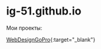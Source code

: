 # ig-51.github.io
Мои проекты:

[WebDesignGoPro](https://ig-51.github.io/WebDesignGoPro/){:target="_blank"}
